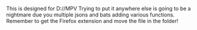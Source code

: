 This is designed for D://MPV
Trying to put it anywhere else is going to be a nightmare due you multiple jsons and bats adding various functions.
Remember to get the Firefox extension and move the file in the folder!

